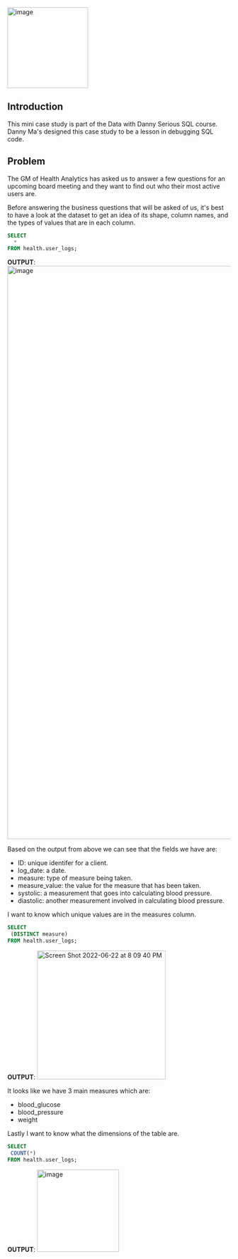 
<img width="182" alt="image" src="https://user-images.githubusercontent.com/77873198/175190899-b30562a3-302f-4299-a352-71baebe3766f.png">

## Introduction

This mini case study is part of the Data with Danny Serious SQL course. Danny Ma's designed this case study to be a lesson in debugging SQL code. 

## Problem

The GM of Health Analytics has asked us to answer a few questions for an upcoming board meeting and they want to find out who their most active users are. 

Before answering the business questions that will be asked of us, it's best to have a look at the dataset to get an idea of its shape, column names, and the types of values that are in each column. 

``` sql
SELECT
  * 
FROM health.user_logs;

```

**OUTPUT**:
<img width="1290" alt="image" src="https://user-images.githubusercontent.com/77873198/175191501-d7229774-59fc-4cf8-93e0-fbff19decd83.png">

Based on the output from above we can see that the fields we have are:
- ID: unique identifer for a client.
- log_date: a date.
- measure: type of measure being taken.
- measure_value: the value for the measure that has been taken.
- systolic: a measurement that goes into calculating blood pressure. 
- diastolic: another measurement involved in calculating blood pressure. 

I want to know which unique values are in the measures column. 

``` sql
SELECT
 (DISTINCT measure)
FROM health.user_logs;

```

**OUTPUT**:
<img width="290" alt="Screen Shot 2022-06-22 at 8 09 40 PM" src="https://user-images.githubusercontent.com/77873198/175192609-fc3726d3-44a6-4fbc-93af-2d29a356a69f.png">

It looks like we have 3 main measures which are:
- blood_glucose
- blood_pressure
- weight

Lastly I want to know what the dimensions of the table are. 

``` sql
SELECT
 COUNT(*)
FROM health.user_logs;

```
**OUTPUT**:
<img width="185" alt="image" src="https://user-images.githubusercontent.com/77873198/175192529-c5f789db-a35b-47ff-a47a-4b5d8ffabdaa.png">




